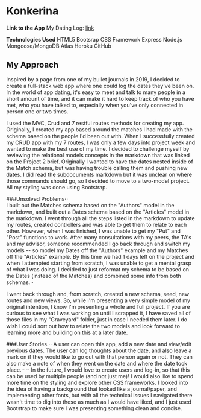 # Konkerina

**Link to the App**
My Dating Log: [link](https://murmuring-woodland-92079.herokuapp.com/dates)

**Technologies Used**
HTML5
Bootsrap CSS Framework
Express
Node.js
Mongoose/MongoDB Atlas
Heroku
GitHub

## My Approach
Inspired by a page from one of my bullet journals in 2019, I decided to create a full-stack web app where one could log the dates they've been on.  In the world of app dating, it's easy to meet and talk to many people in a short amount of time, and it can make it hard to keep track of who you have met, who you have talked to, especially when you've only connected in person one or two times.

I used the MVC, Crud and 7 restful routes methods for creating my app.  Originally, I created my app based around the matches I had made with the schema based on the people I'd been out with.  When I successfully created my CRUD app with my 7 routes, I was only a few days into project week and wanted to make the best use of my time.  I decided to challenge myself by reviewing the relational models concepts in the markdown that was linked on the Project 2 brief.
Originally I wanted to have the dates nested inside of the Match schema, but was having trouble calling them and pushing new dates.  I did read the subdocuments markdown but it was unclear on where those commands should go, so I decided to move to a two-model project.  All my styling was done using Bootstrap.

###Unsolved Problems⋅⋅     
I built out the Matches schema based on the "Authors" model in the markdown, and built out a Dates schema based on the "Articles" model in the markdown.  I went through all the steps listed in the markdown to update my routes, created controllers and was able to get them to relate to each other.  However, when I was finished, I was unable to get my "Put" and "Post" functions to work.  After many consultations with my peers, the TA's and my advisor, someone recommended I go back through and switch my models -- so model my Dates off the "Authors" example and my Matches off the "Articles" example.  By this time we had 1 days left on the project and when I attempted starting from scratch, I was unable to get a mental grasp of what I was doing.  I decided to just reformat my schema to be based on the Dates (instead of the Matches) and combined some info from both schemas.⋅⋅      

I went back through and, from scratch, created a new schema, seed, new routes and new views.  So, while I'm presenting a very simple model of my original intention, I know I'm presenting a whole and full project.  If you are curious to see what I was working on until I scrapped it, I have saved all of those files in my "Graveyard" folder, just in case I needed them later.  I do wish I could sort out how to relate the two models and look forward to learning more and building on this at a later date.

###User Stories.⋅⋅
A user can open this app, add a new date and view/edit previous dates.  The user can log thoughts about the date, and also leave a mark on if they would like to go out with that person again or not.  They can also make a note of when they went on the date and where the date took place.⋅⋅ 
⋅⋅
In the future, I would love to create users and log-in, so that this can be used by multiple people (and not just me)!
I would also like to spend more time on the styling and explore other CSS frameworks.  I looked into the idea of having a background that looked like a journal/paper, and implementing other fonts, but with all the technical issues I navigated there wasn't time to dig into these as much as I would have liked, and I just used Bootstrap to make sure I was presenting something clean and concise.
